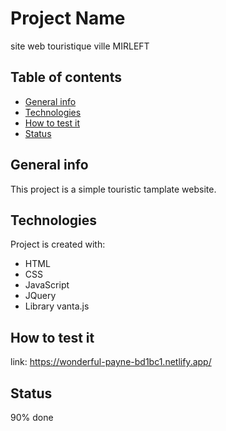 # Project Name
site web touristique ville MIRLEFT
## Table of contents
* [General info](#general-info)
* [Technologies](#technologies)
* [How to test it](#how-to-test-it)
* [Status](#status)

## General info
This project is a simple touristic tamplate website.
	
## Technologies
Project is created with:
* HTML
* CSS
* JavaScript
* JQuery
* Library vanta.js

## How to test it
link: https://wonderful-payne-bd1bc1.netlify.app/

## Status
90% done
